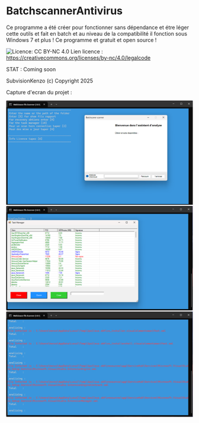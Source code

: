 # BatchscannerAntivirus
Ce programme a été créer pour fonctionner sans dépendance et étre léger cette outils et fait en batch et au niveau de la compatibilité il fonction sous Windows 7 et plus !
Ce programme et gratuit et open source !

![Licence: CC BY-NC 4.0](https://img.shields.io/badge/Licence-CC%20BY--NC%204.0-lightgrey)
Lien licence : https://creativecommons.org/licenses/by-nc/4.0/legalcode

STAT : Coming soon

SubvisionKenzo (c) Copyright 2025

Capture d'ecran du projet :

![Menu](./scrennshot1.png)
![GestionnaireApplication](./scrennshot2.png)
![Scan de fichier](./scrennshot3.png)
